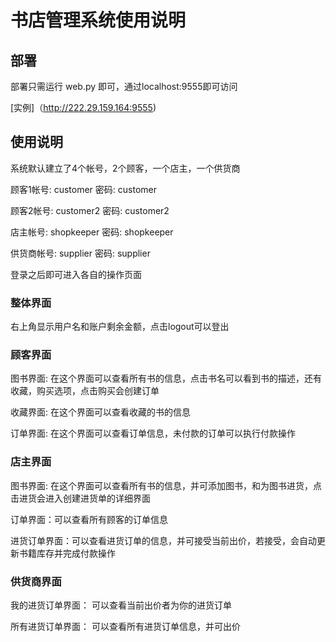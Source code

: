 # 书店管理系统使用说明

## 部署

部署只需运行 web.py 即可，通过localhost:9555即可访问

[实例]（http://222.29.159.164:9555)

## 使用说明

系统默认建立了4个帐号，2个顾客，一个店主，一个供货商

顾客1帐号: customer  密码: customer

顾客2帐号: customer2 密码: customer2

店主帐号: shopkeeper 密码: shopkeeper

供货商帐号: supplier 密码: supplier

登录之后即可进入各自的操作页面

### 整体界面

右上角显示用户名和账户剩余金额，点击logout可以登出

### 顾客界面

图书界面: 在这个界面可以查看所有书的信息，点击书名可以看到书的描述，还有收藏，购买选项，点击购买会创建订单

收藏界面: 在这个界面可以查看收藏的书的信息

订单界面: 在这个界面可以查看订单信息，未付款的订单可以执行付款操作

### 店主界面

图书界面: 在这个界面可以查看所有书的信息，并可添加图书，和为图书进货，点击进货会进入创建进货单的详细界面

订单界面：可以查看所有顾客的订单信息

进货订单界面：可以查看进货订单的信息，并可接受当前出价，若接受，会自动更新书籍库存并完成付款操作

### 供货商界面

我的进货订单界面： 可以查看当前出价者为你的进货订单

所有进货订单界面： 可以查看所有进货订单信息，并可出价

